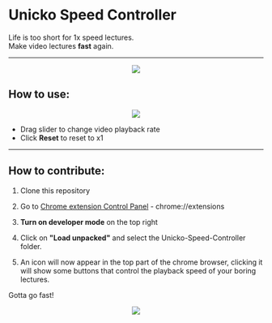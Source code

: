 # Unicko Speed Controller
Life is too short for 1x speed lectures.\
Make video lectures **fast** again.
_____________
<p align="center">
<img src="https://i.imgur.com/2wSAtLK.jpg">
 </p>

## How to use:
<p align="center">
<img src="https://i.imgur.com/jAgifpz.png">
 </p>

* Drag slider to change video playback rate
* Click **Reset** to reset to x1
  
_______________
## How to contribute:
1. Clone this repository
2. Go to [Chrome extension Control Panel](chrome://extensions) - chrome://extensions

3. **Turn on developer mode** on the top right
4. Click on **"Load unpacked"** and select the Unicko-Speed-Controller folder.
5. An icon will now appear in the top part of the chrome browser, clicking it will show some buttons that control the playback speed of your boring lectures.



Gotta go fast!

<p align="center">
<img src="https://i.imgur.com/GQCu9nR.jpg">
 </p>